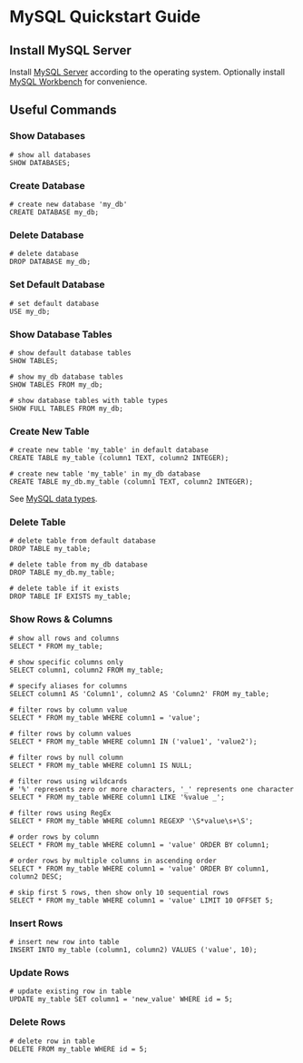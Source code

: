 # MySQL Quickstart Guide

## Install MySQL Server

Install [MySQL Server](https://dev.mysql.com/downloads/) according to the operating system. Optionally install [MySQL Workbench](https://dev.mysql.com/downloads/workbench/) for convenience.

## Useful Commands

### Show Databases

```mysql
# show all databases
SHOW DATABASES;
```

### Create Database

```mysql
# create new database 'my_db'
CREATE DATABASE my_db;
```

### Delete Database

```mysql
# delete database
DROP DATABASE my_db;
```

### Set Default Database

```mysql
# set default database
USE my_db;
```

### Show Database Tables

```mysql
# show default database tables
SHOW TABLES;
```

```mysql
# show my_db database tables
SHOW TABLES FROM my_db;
```

```mysql
# show database tables with table types
SHOW FULL TABLES FROM my_db;
```

### Create New Table

```mysql
# create new table 'my_table' in default database
CREATE TABLE my_table (column1 TEXT, column2 INTEGER);
```

```mysql
# create new table 'my_table' in my_db database
CREATE TABLE my_db.my_table (column1 TEXT, column2 INTEGER);
```

See [MySQL data types](https://dev.mysql.com/doc/refman/8.0/en/data-types.html).

### Delete Table

```mysql
# delete table from default database
DROP TABLE my_table;
```

```mysql
# delete table from my_db database
DROP TABLE my_db.my_table;
```

```mysql
# delete table if it exists
DROP TABLE IF EXISTS my_table;
```

### Show Rows & Columns

```mysql
# show all rows and columns
SELECT * FROM my_table;
```

```mysql
# show specific columns only
SELECT column1, column2 FROM my_table;
```

```mysql
# specify aliases for columns
SELECT column1 AS 'Column1', column2 AS 'Column2' FROM my_table;
```

```mysql
# filter rows by column value
SELECT * FROM my_table WHERE column1 = 'value';
```

```mysql
# filter rows by column values
SELECT * FROM my_table WHERE column1 IN ('value1', 'value2');
```

```mysql
# filter rows by null column
SELECT * FROM my_table WHERE column1 IS NULL;
```

```mysql
# filter rows using wildcards
# '%' represents zero or more characters, '_' represents one character
SELECT * FROM my_table WHERE column1 LIKE '%value _';
```

```mysql
# filter rows using RegEx
SELECT * FROM my_table WHERE column1 REGEXP '\S*value\s+\S';
```

```mysql
# order rows by column
SELECT * FROM my_table WHERE column1 = 'value' ORDER BY column1;
```

```mysql
# order rows by multiple columns in ascending order
SELECT * FROM my_table WHERE column1 = 'value' ORDER BY column1, column2 DESC;
```

```mysql
# skip first 5 rows, then show only 10 sequential rows
SELECT * FROM my_table WHERE column1 = 'value' LIMIT 10 OFFSET 5;
```

### Insert Rows

```mysql
# insert new row into table
INSERT INTO my_table (column1, column2) VALUES ('value', 10);
```

### Update Rows

```mysql
# update existing row in table
UPDATE my_table SET column1 = 'new_value' WHERE id = 5;
```

### Delete Rows

```mysql
# delete row in table
DELETE FROM my_table WHERE id = 5;
```
